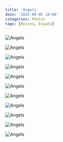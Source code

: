 ```yaml
---
title: 'Angels'
date: '2015-09-05 18:00'
categories: Photos
tags: [Reisen, España]
---
```


<div class='preview'><img src='{{urls.media}}/AngelsOK.jpg' alt='Angels'></div>

<a id='7df24f6c53bdb8d585184fb87cd1ad37-800'></a>![Angels]({{urls.media}}/7df24f6c53bdb8d585184fb87cd1ad37-800.jpg 'Приют велосипедиста на горе.')

<a id='f2d983ebecd1909e2e57933447d0362d-800'></a>![Angels]({{urls.media}}/f2d983ebecd1909e2e57933447d0362d-800.jpg 'Церковь на горе в приюте велосипедиста.')

<a id='429bafbc748e8f77976d93eff40c21ae-800'></a>![Angels]({{urls.media}}/429bafbc748e8f77976d93eff40c21ae-800.jpg 'Правое крыло.')

<a id='f9efb5cccd7bdabdb862e65650e3cab6-800'></a>![Angels]({{urls.media}}/f9efb5cccd7bdabdb862e65650e3cab6-800.jpg 'Одним кадром.')

<a id='01ed939b9e03f229acf8f6dfd60fd637-800'></a>![Angels]({{urls.media}}/01ed939b9e03f229acf8f6dfd60fd637-800.jpg 'Историческая справка.')

<a id='59a724c0869e8b2449672b2b541a996e-800'></a>![Angels]({{urls.media}}/59a724c0869e8b2449672b2b541a996e-800.jpg 'Историческая справка. Архивы.')

<a id='b25b88da407e8e23805e98eae502fbb8-800'></a>![Angels]({{urls.media}}/b25b88da407e8e23805e98eae502fbb8-800.jpg 'Историческая справка. Вкратце.')

<a id='db6bda2e694a4346df2aa1baf11623f9-800'></a>![Angels]({{urls.media}}/db6bda2e694a4346df2aa1baf11623f9-800.jpg 'Плашки указывают на разные деревни комарки.')

<a id='ef55572ce1939bae1eb225f87515a8b6-800'></a>![Angels]({{urls.media}}/ef55572ce1939bae1eb225f87515a8b6-800.jpg 'Карта местности.')

<a id='e2eaa88dbbf6b502efda0ffb785a5b5e-800'></a>![Angels]({{urls.media}}/e2eaa88dbbf6b502efda0ffb785a5b5e-800.jpg 'Стелла в память о возвращении Каталонии статуса автономии.')

